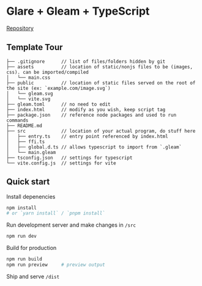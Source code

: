 # Glare + Gleam + TypeScript

[Repository](https://github.com/Endercheif/vite-gleam)

## Template Tour

```
├── .gitignore      // list of files/folders hidden by git
├── assets          // location of static/nonjs files to be (images, css). can be imported/compiled
│   └── main.css
├── public          // location of static files served on the root of the site (ex: `example.com/image.svg`)
│   └── gleam.svg
│   └── vite.svg
├── gleam.toml      // no need to edit
├── index.html      // modify as you wish, keep script tag
├── package.json    // reference node packages and used to run commands
├── README.md
├── src             // location of your actual program, do stuff here
│   ├── entry.ts    // entry point referenced by index.html
│   ├── ffi.ts
│   ├── global.d.ts // allows typescript to import from `.gleam`
│   └── main.gleam
├── tsconfig.json   // settings for typescript
└── vite.config.js  // settings for vite
```

## Quick start

Install depenencies

```sh
npm install
# or `yarn install` / `pnpm install`
```

Run development server and make changes in `/src`

```sh
npm run dev
```

Build for production

```sh
npm run build
npm run preview     # preview output
```

Ship and serve `/dist`
